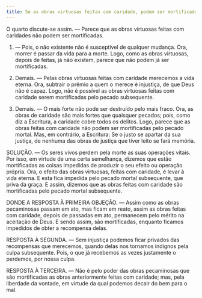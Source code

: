 ```yaml
---
title: Se as obras virtuosas feitas com caridade, podem ser mortificadas
---
```


O quarto discute-se assim. — Parece que as obras virtuosas feitas com caridades não podem ser mortificadas.  

1. — Pois, o não existente não é susceptível de qualquer mudança. Ora, morrer é passar da vida para a morte. Logo, como as obras virtuosas, depois de feitas, já não existem, parece que não podem já ser mortificadas.  

2. Demais. — Pelas obras virtuosas feitas com caridade merecemos a vida eterna. Ora, subtrair o prêmio a quem o merece é injustiça, de que Deus não é capaz. Logo, não é possível as obras virtuosas feitas com caridade serem mortificadas pelo pecado subsequente.  

3. Demais. — O mais forte não pode ser destruído pelo mais fraco. Ora, as obras de caridade são mais fortes que quaisquer pecados; pois, como diz a Escritura, a caridade cobre todos os delitos. Logo, parece que as obras feitas com caridade não podem ser mortificadas pelo pecado mortal.  Mas, em contrário, a Escritura: Se o justo se apartar da sua justiça, de nenhuma das obras de justiça que tiver leito se fará memória.  

SOLUÇÃO. — Os seres vivos perdem pela morte as suas operações vitais. Por isso, em virtude de uma certa semelhança, dizemos que estão mortificadas as coisas impedidas de produzir o seu efeito ou operação própria. Ora, o efeito das obras virtuosas, feitas com caridade, é levar à vida eterna. E esta fica impedida pelo pecado mortal subsequente, que priva da graça. E assim, dizemos que as obras feitas com caridade são mortificadas pelo pecado mortal subsequente.  

DONDE A RESPOSTA À PRIMEIRA OBJEÇÃO. — Assim como as obras pecaminosas passam em ato, mas ficam em reato, assim as obras feitas com caridade, depois de passadas em ato, permanecem pelo mérito na aceitação de Deus. E sendo assim, são mortificadas, enquanto ficamos impedidos de obter a recompensa delas.  

RESPOSTA À SEGUNDA. — Sem injustiça podemos ficar privados das recompensas que merecemos, quando delas nos tornamos indignos pela culpa subsequente. Pois, o que já recebemos as vezes justamente o perdemos, por nossa culpa. 

RESPOSTA À TERCEIRA. — Não é pelo poder das obras pecaminosas que são mortificadas as obras anteriormente feitas com caridade; mas, pela liberdade da vontade, em virtude da qual podemos decair do bem para o mal.